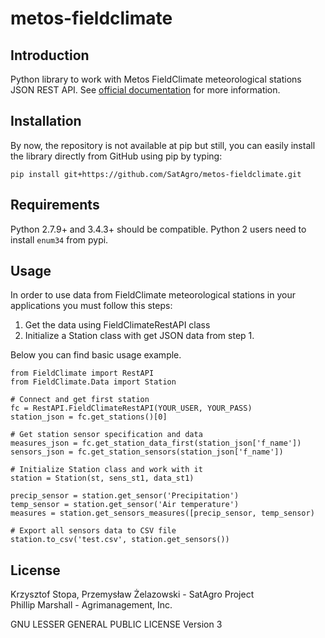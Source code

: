 # metos-fieldclimate

## Introduction

Python library to work with Metos FieldClimate meteorological stations JSON REST API. See [official documentation](http://www.fieldclimate.com/json_manual/json_manual.htm "Metos FieldClimte API documentation") for more information.

## Installation

By now, the repository is not available at pip but still, you can easily install the library directly from GitHub using pip by typing:

    pip install git+https://github.com/SatAgro/metos-fieldclimate.git


## Requirements

Python 2.7.9+ and 3.4.3+ should be compatible. Python 2 users need to install `enum34` from pypi.

## Usage

In order to use data from FieldClimate meteorological stations in your applications you must follow this steps:
  1. Get the data using FieldClimateRestAPI class
  2. Initialize a Station class with get JSON data from step 1.

Below you can find basic usage example.

    from FieldClimate import RestAPI
    from FieldClimate.Data import Station

    # Connect and get first station
    fc = RestAPI.FieldClimateRestAPI(YOUR_USER, YOUR_PASS)
    station_json = fc.get_stations()[0]

    # Get station sensor specification and data
    measures_json = fc.get_station_data_first(station_json['f_name'])
    sensors_json = fc.get_station_sensors(station_json['f_name'])

    # Initialize Station class and work with it
    station = Station(st, sens_st1, data_st1)

    precip_sensor = station.get_sensor('Precipitation')
    temp_sensor = station.get_sensor('Air temperature')
    measures = station.get_sensors_measures([precip_sensor, temp_sensor)

    # Export all sensors data to CSV file
    station.to_csv('test.csv', station.get_sensors())

## License

Krzysztof Stopa, Przemysław Żelazowski - SatAgro Project<br>
Phillip Marshall - Agrimanagement, Inc.

GNU LESSER GENERAL PUBLIC LICENSE Version 3
